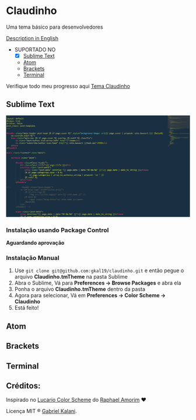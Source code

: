 # Claudinho

Uma tema básico para desenvolvedores

[Description in English](https://github.com/gkal19/claudinho/blob/master/README.md)

* SUPORTADO NO
  * [x] [Sublime Text](#sublime-text)
  * [Atom](#atom)
  * [Brackets](#brackets)
  * [Terminal](#terminal)

Verifique todo meu progresso aqui
[Tema Claudinho](https://github.com/gkal19/claudinho/projects/1)

## Sublime Text
![Exemplo do Claudinho sendo usado no Sublime](https://raw.githubusercontent.com/gkal19/claudinho/master/imgs/sublime.png)

### Instalação usando Package Control

**Aguardando aprovação**

### Instalação Manual

1. 	Use `git clone git@github.com:gkal19/claudinho.git` e então pegue o arquivo **Claudinho.tmTheme** na pasta Sublime
2.	Abra o Sublime, Vá para **Preferences -> Browse Packages** e abra ela
3.	Ponha o arquivo **Claudinho.tmTheme** dentro da pasta
4.	Agora para selecionar, Vá em **Preferences -> Color Scheme -> Claudinho**
5. 	Está feito!

## Atom
## Brackets
## Terminal


## **Créditos**:
>
Inspirado no [Lucario Color Scheme](https://github.com/raphamorim/lucario) do [Raphael Amorim](https://twitter.com/raphamundi) :heart:
>
Licença MIT ® [Gabriel Kalani](https://github.com/gkal19).